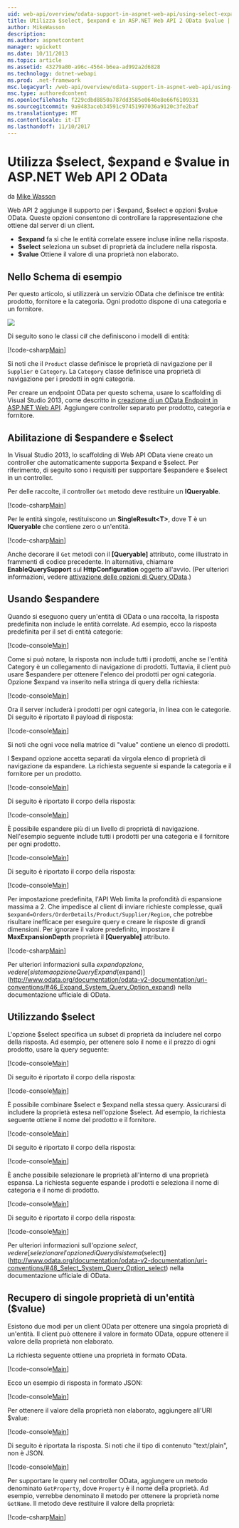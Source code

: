 ```yaml
---
uid: web-api/overview/odata-support-in-aspnet-web-api/using-select-expand-and-value
title: Utilizza $select, $expand e in ASP.NET Web API 2 OData $value | Documenti Microsoft
author: MikeWasson
description: 
ms.author: aspnetcontent
manager: wpickett
ms.date: 10/11/2013
ms.topic: article
ms.assetid: 43279a80-a96c-4564-b6ea-ad992a2d6828
ms.technology: dotnet-webapi
ms.prod: .net-framework
msc.legacyurl: /web-api/overview/odata-support-in-aspnet-web-api/using-select-expand-and-value
msc.type: authoredcontent
ms.openlocfilehash: f229cdbd8850a787dd3585e0640e8e66f6109331
ms.sourcegitcommit: 9a9483aceb34591c97451997036a9120c3fe2baf
ms.translationtype: MT
ms.contentlocale: it-IT
ms.lasthandoff: 11/10/2017
---
```

<a name="using-select-expand-and-value-in-aspnet-web-api-2-odata"></a>Utilizza $select, $expand e $value in ASP.NET Web API 2 OData
====================
da [Mike Wasson](https://github.com/MikeWasson)

Web API 2 aggiunge il supporto per i $expand, $select e opzioni $value OData. Queste opzioni consentono di controllare la rappresentazione che ottiene dal server di un client.

- **$expand** fa sì che le entità correlate essere incluse inline nella risposta.
- **$select** seleziona un subset di proprietà da includere nella risposta.
- **$value** Ottiene il valore di una proprietà non elaborato.

## <a name="example-schema"></a>Nello Schema di esempio

Per questo articolo, si utilizzerà un servizio OData che definisce tre entità: prodotto, fornitore e la categoria. Ogni prodotto dispone di una categoria e un fornitore.

![](using-select-expand-and-value/_static/image1.png)

Di seguito sono le classi c# che definiscono i modelli di entità:

[!code-csharp[Main](using-select-expand-and-value/samples/sample1.cs)]

Si noti che il `Product` classe definisce le proprietà di navigazione per il `Supplier` e `Category`. La `Category` classe definisce una proprietà di navigazione per i prodotti in ogni categoria.

Per creare un endpoint OData per questo schema, usare lo scaffolding di Visual Studio 2013, come descritto in [creazione di un OData Endpoint in ASP.NET Web API](odata-v3/creating-an-odata-endpoint.md). Aggiungere controller separato per prodotto, categoria e fornitore.

## <a name="enabling-expand-and-select"></a>Abilitazione di $espandere e $select

In Visual Studio 2013, lo scaffolding di Web API OData viene creato un controller che automaticamente supporta $expand e $select. Per riferimento, di seguito sono i requisiti per supportare $espandere e $select in un controller.

Per delle raccolte, il controller `Get` metodo deve restituire un **IQueryable**.

[!code-csharp[Main](using-select-expand-and-value/samples/sample2.cs)]

Per le entità singole, restituiscono un **SingleResult&lt;T&gt;**, dove T è un **IQueryable** che contiene zero o un'entità.

[!code-csharp[Main](using-select-expand-and-value/samples/sample3.cs)]

Anche decorare il `Get` metodi con il **[Queryable]** attributo, come illustrato in frammenti di codice precedente. In alternativa, chiamare **EnableQuerySupport** sul **HttpConfiguration** oggetto all'avvio. (Per ulteriori informazioni, vedere [attivazione delle opzioni di Query OData](supporting-odata-query-options.md#enable).)

## <a name="using-expand"></a>Usando $espandere

Quando si eseguono query un'entità di OData o una raccolta, la risposta predefinita non include le entità correlate. Ad esempio, ecco la risposta predefinita per il set di entità categorie:

[!code-console[Main](using-select-expand-and-value/samples/sample4.cmd)]

Come si può notare, la risposta non include tutti i prodotti, anche se l'entità Category è un collegamento di navigazione di prodotti. Tuttavia, il client può usare $espandere per ottenere l'elenco dei prodotti per ogni categoria. Opzione $expand va inserito nella stringa di query della richiesta:

[!code-console[Main](using-select-expand-and-value/samples/sample5.cmd)]

Ora il server includerà i prodotti per ogni categoria, in linea con le categorie. Di seguito è riportato il payload di risposta:

[!code-console[Main](using-select-expand-and-value/samples/sample6.cmd)]

Si noti che ogni voce nella matrice di "value" contiene un elenco di prodotti.

I $expand opzione accetta separati da virgola elenco di proprietà di navigazione da espandere. La richiesta seguente si espande la categoria e il fornitore per un prodotto.

[!code-console[Main](using-select-expand-and-value/samples/sample7.cmd)]

Di seguito è riportato il corpo della risposta:

[!code-console[Main](using-select-expand-and-value/samples/sample8.cmd)]

È possibile espandere più di un livello di proprietà di navigazione. Nell'esempio seguente include tutti i prodotti per una categoria e il fornitore per ogni prodotto.

[!code-console[Main](using-select-expand-and-value/samples/sample9.cmd)]

Di seguito è riportato il corpo della risposta:

[!code-console[Main](using-select-expand-and-value/samples/sample10.cmd)]

Per impostazione predefinita, l'API Web limita la profondità di espansione massima a 2. Che impedisce al client di inviare richieste complesse, quali `$expand=Orders/OrderDetails/Product/Supplier/Region`, che potrebbe risultare inefficace per eseguire query e creare le risposte di grandi dimensioni. Per ignorare il valore predefinito, impostare il **MaxExpansionDepth** proprietà il **[Queryable]** attributo.

[!code-csharp[Main](using-select-expand-and-value/samples/sample11.cs)]

Per ulteriori informazioni sulla $expand opzione, vedere [sistema opzione Query Expand ($expand)](http://www.odata.org/documentation/odata-v2-documentation/uri-conventions/#46_Expand_System_Query_Option_expand) nella documentazione ufficiale di OData.

## <a name="using-select"></a>Utilizzando $select

L'opzione $select specifica un subset di proprietà da includere nel corpo della risposta. Ad esempio, per ottenere solo il nome e il prezzo di ogni prodotto, usare la query seguente:

[!code-console[Main](using-select-expand-and-value/samples/sample12.cmd)]

Di seguito è riportato il corpo della risposta:

[!code-console[Main](using-select-expand-and-value/samples/sample13.cmd)]

È possibile combinare $select e $expand nella stessa query. Assicurarsi di includere la proprietà estesa nell'opzione $select. Ad esempio, la richiesta seguente ottiene il nome del prodotto e il fornitore.

[!code-console[Main](using-select-expand-and-value/samples/sample14.cmd)]

Di seguito è riportato il corpo della risposta:

[!code-console[Main](using-select-expand-and-value/samples/sample15.cmd)]

È anche possibile selezionare le proprietà all'interno di una proprietà espansa. La richiesta seguente espande i prodotti e seleziona il nome di categoria e il nome di prodotto.

[!code-console[Main](using-select-expand-and-value/samples/sample16.cmd)]

Di seguito è riportato il corpo della risposta:

[!code-console[Main](using-select-expand-and-value/samples/sample17.cmd)]

Per ulteriori informazioni sull'opzione $select, vedere [selezionare l'opzione di Query di sistema ($select)](http://www.odata.org/documentation/odata-v2-documentation/uri-conventions/#48_Select_System_Query_Option_select) nella documentazione ufficiale di OData.

## <a name="getting-individual-properties-of-an-entity-value"></a>Recupero di singole proprietà di un'entità ($value)

Esistono due modi per un client OData per ottenere una singola proprietà di un'entità. Il client può ottenere il valore in formato OData, oppure ottenere il valore della proprietà non elaborato.

La richiesta seguente ottiene una proprietà in formato OData.

[!code-console[Main](using-select-expand-and-value/samples/sample18.cmd)]

Ecco un esempio di risposta in formato JSON:

[!code-console[Main](using-select-expand-and-value/samples/sample19.cmd)]

Per ottenere il valore della proprietà non elaborato, aggiungere all'URI $value:

[!code-console[Main](using-select-expand-and-value/samples/sample20.cmd)]

Di seguito è riportata la risposta. Si noti che il tipo di contenuto "text/plain", non è JSON.

[!code-console[Main](using-select-expand-and-value/samples/sample21.cmd)]

Per supportare le query nel controller OData, aggiungere un metodo denominato `GetProperty`, dove `Property` è il nome della proprietà. Ad esempio, verrebbe denominato il metodo per ottenere la proprietà nome `GetName`. Il metodo deve restituire il valore della proprietà:

[!code-csharp[Main](using-select-expand-and-value/samples/sample22.cs)]
